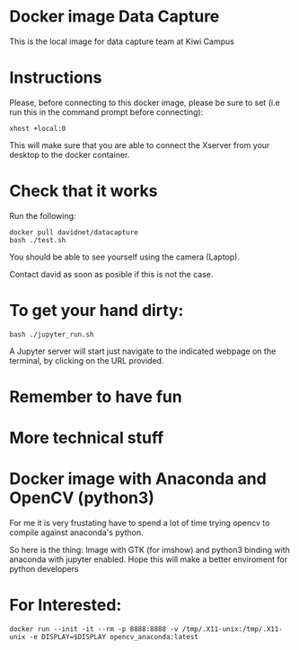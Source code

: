 # Docker image Data Capture 
This is the local image for data capture team at Kiwi Campus
# Instructions
Please, before connecting to this docker image, please be sure to set (i.e run this in the command prompt before connecting):
```
xhost +local:0
```
This will make sure that you are able to connect the Xserver from your desktop to the docker container.
# Check that it works
Run the following:
```
docker pull davidnet/datacapture
bash ./test.sh
```
You should be able to see yourself using the camera (Laptop).

Contact david as soon as posible if this is not the case.

# To get your hand dirty:
```
bash ./jupyter_run.sh
```
A Jupyter server will start just navigate to the indicated webpage on the terminal, by clicking on the URL provided.

# Remember to have fun

# More technical stuff
# Docker image with Anaconda and OpenCV (python3)
For me it is very frustating have to spend a lot of time trying opencv to compile against anaconda's python.

So here is the thing: Image with GTK (for imshow) and python3 binding with anaconda with jupyter enabled.
Hope this will make a better enviroment for python developers 

# For Interested:
```
docker run --init -it --rm -p 8888:8888 -v /tmp/.X11-unix:/tmp/.X11-unix -e DISPLAY=$DISPLAY opencv_anaconda:latest 
```
